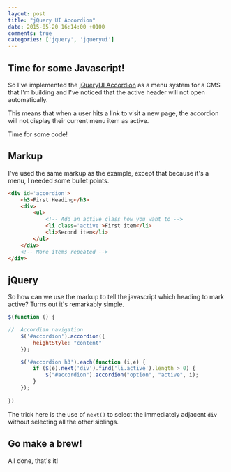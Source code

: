```yaml
---
layout: post
title: "jQuery UI Accordion"
date: 2015-05-20 16:14:00 +0100
comments: true
categories: ['jquery', 'jqueryui']
---
```

## Time for some Javascript!

So I've implemented the [jQueryUI Accordion](https://jqueryui.com/accordion/) as a menu system for a CMS that I'm building and I've noticed that the active header will not open automatically.

This means that when a user hits a link to visit a new page, the accordion will not display their current menu item as active.

Time for some code!

## Markup

I've used the same markup as the example, except that because it's a menu, I needed some bullet points.

```html
<div id='accordion'>
	<h3>First Heading</h3>
	<div>
		<ul>
			<!-- Add an active class how you want to -->
			<li class='active'>First item</li>
			<li>Second item</li>
		</ul>
	</div>
	<!-- More items repeated -->
</div>
```

## jQuery

So how can we use the markup to tell the javascript which heading to mark active? Turns out it's remarkably simple.

```javascript
$(function () {

//  Accordian navigation
    $('#accordion').accordion({
        heightStyle: "content"
    });

    $('#accordion h3').each(function (i,e) {
        if ($(e).next('div').find('li.active').length > 0) {
            $("#accordion").accordion("option", "active", i);
        }
    });
    
})
```

The trick here is the use of `next()` to select the immediately adjacent `div` without selecting all the other siblings.

## Go make a brew!

All done, that's it!